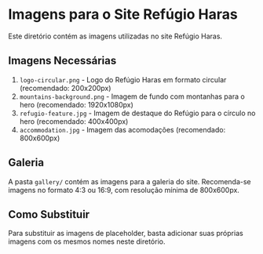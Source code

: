 # Imagens para o Site Refúgio Haras

Este diretório contém as imagens utilizadas no site Refúgio Haras.

## Imagens Necessárias

1. `logo-circular.png` - Logo do Refúgio Haras em formato circular (recomendado: 200x200px)
2. `mountains-background.png` - Imagem de fundo com montanhas para o hero (recomendado: 1920x1080px)
3. `refugio-feature.jpg` - Imagem de destaque do Refúgio para o círculo no hero (recomendado: 400x400px)
4. `accommodation.jpg` - Imagem das acomodações (recomendado: 800x600px)

## Galeria

A pasta `gallery/` contém as imagens para a galeria do site. Recomenda-se imagens no formato 4:3 ou 16:9, com resolução mínima de 800x600px.

## Como Substituir

Para substituir as imagens de placeholder, basta adicionar suas próprias imagens com os mesmos nomes neste diretório. 